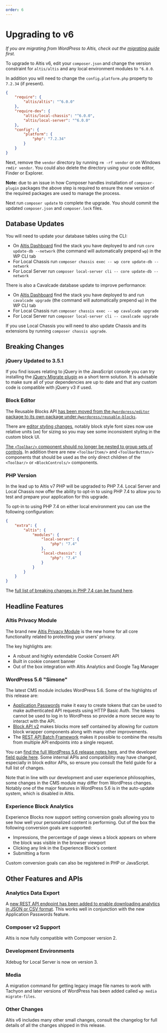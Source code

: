 ```yaml
---
order: 6
---
```


# Upgrading to v6

_If you are migrating from WordPress to Altis, check out the [migrating guide](../migrating/) first._

To upgrade to Altis v6, edit your `composer.json` and change the version constraint for `altis/altis` and any local environment
modules to `^6.0.0`.

In addition you will need to change the `config.platform.php` property to `7.2.34` (if present).

```json
{
    "require": {
        "altis/altis": "^6.0.0"
    },
    "require-dev": {
        "altis/local-chassis": "^6.0.0",
        "altis/local-server": "^6.0.0"
    },
    "config": {
        "platform": {
            "php": "7.2.34"
        }
    }
}
```

Next, remove the `vendor` directory by running `rm -rf vendor` or on Windows `rmdir vendor`. You could also delete the directory
using your code editor, Finder or Explorer.

**Note:** due to an issue in how Composer handles installation of `composer-plugin` packages the above step is required to ensure
the new version of the required packages are used to manage the process.

Next run `composer update` to complete the upgrade. You should commit the updated `composer.json` and `composer.lock` files.

## Database Updates

You will need to update your database tables using the CLI:

- On [Altis Dashboard](https://dashboard.altis-dxp.com/) find the stack you have deployed to and
  run `core update-db --network` (the command will automatically prepend `wp`) in the WP CLI tab
- For Local Chassis run `composer chassis exec -- wp core update-db --network`
- For Local Server run `composer local-server cli -- core update-db --network`

There is also a Cavalcade database update to improve performance:

- On [Altis Dashboard](https://dashboard.altis-dxp.com/) find the stack you have deployed to and run `cavalcade upgrade` (the
  command will automatically prepend `wp`) in the WP CLI tab
- For Local Chassis run `composer chassis exec -- wp cavalcade upgrade`
- For Local Server run `composer local-server cli -- cavalcade upgrade`

If you use Local Chassis you will need to also update Chassis and its extensions by running `composer chassis upgrade`.

## Breaking Changes

### jQuery Updated to 3.5.1

If you find issues relating to jQuery in the JavaScript console you can try installing
the [jQuery Migrate plugin](https://wordpress.org/plugins/enable-jquery-migrate-helper/) as a short term solution. It is advisable
to make sure all of your dependencies are up to date and that any custom code is compatible with jQuery v3 if used.

### Block Editor

The Reusable Blocks
API [has been moved from the `@wordpress/editor` package to its own package under `@wordpress/reusable-blocks`](https://make.wordpress.org/core/2020/11/18/reusable-blocks-extracted-into-a-separate-package/).

There are [editor styling changes](https://make.wordpress.org/core/2020/11/18/editor-styling-changes-in-wordpress-5-6/), notably
block style font sizes now use relative units (`em`) for sizing so you may see some inconsistent styling in the custom block UI.

[The `<Toolbar/>` component should no longer be nested to group sets of controls](https://make.wordpress.org/core/2020/11/18/changes-to-toolbar-components-in-wordpress-5-6/).
In addition there are new `<ToolbarItem/>` and `<ToolbarButton/>` components that should be used as the only direct children of
the `<Toolbar/>` or `<BlockControls/>` components.

### PHP Version

In the lead up to Altis v7 PHP will be upgraded to PHP 7.4. Local Server and Local Chassis now offer the ability to opt-in to using
PHP 7.4 to allow you to test and prepare your application for this upgrade.

To opt-in to using PHP 7.4 on either local environment you can use the following configuration:

```json
{
    "extra": {
        "altis": {
            "modules": {
                "local-server": {
                    "php": "7.4"
                },
                "local-chassis": {
                    "php": "7.4"
                }
            }
        }
    }
}
```

The [full list of breaking changes in PHP 7.4 can be found here](https://www.php.net/manual/en/migration74.incompatible.php).

## Headline Features

### Altis Privacy Module

The brand new [Altis Privacy Module](docs://privacy/README.md) is the new home for all core functionality related to protecting your
users' privacy.

The key highlights are:

- A robust and highly extendable Cookie Consent API
- Built in cookie consent banner
- Out of the box integration with Altis Analytics and Google Tag Manager

### WordPress 5.6 "Simone"

The latest CMS module includes WordPress 5.6. Some of the highlights of this release are:

- [Application Passwords](https://make.wordpress.org/core/2020/11/05/application-passwords-integration-guide/) make it easy to
  create tokens that can be used to make authenticated API requests using HTTP Basic Auth. The tokens cannot be used to log in to
  WordPress so provide a more secure way to interact with the API.
- [Block API v2](https://make.wordpress.org/core/2020/11/18/block-api-version-2/) makes blocks more self contained by allowing for
  custom block wrapper components along with many other improvements.
- The [REST API Batch Framework](https://make.wordpress.org/core/2020/11/20/rest-api-batch-framework-in-wordpress-5-6/) makes it
  possible to combine the results from multiple API endpoints into a single request.

You can [find the full WordPress 5.6 release notes here](https://wordpress.org/news/2020/12/simone/), and the
developer [field guide here](https://make.wordpress.org/core/2020/11/20/wordpress-5-6-field-guide/). Some internal APIs and
compatibility may have changed, especially in block editor APIs, so ensure you consult the field guide for a full list of changes.

Note that in line with our development and user experience philosophies, some changes in the CMS module may differ from WordPress
changes. Notably one of the major features in WordPress 5.6 is in the auto-update system, which is disabled in Altis.

### Experience Block Analytics

Experience Blocks now support setting conversion goals allowing you to see how well your personalized content is performing. Out of
the box the following conversion goals are supported:

- Impressions, the percentage of page views a block appears on where the block was visible in the browser viewport
- Clicking any link in the Experience Block's content
- Submitting a form

Custom conversion goals can also be registered in PHP or JavaScript.

## Other Features and APIs

### Analytics Data Export

A [new REST API endpoint has been added to enable downloading analytics in JSON or CSV format](docs://analytics/native/data-export.md).
This works well in conjunction with the new Application Passwords feature.

### Composer v2 Support

Altis is now fully compatible with Composer version 2.

### Development Environments

Xdebug for Local Server is now on version 3.

### Media

A migration command for getting legacy image file names to work with Tachyon and later versions of WordPress has been added
called `wp media migrate-files`.

### Other Changes

Altis v6 includes many other small changes, consult the changelog for full details of all the changes shipped in this release.
